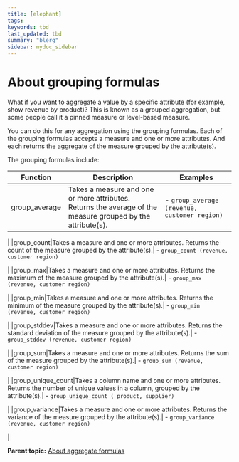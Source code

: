 ```yaml
---
title: [elephant]
tags: 
keywords: tbd
last_updated: tbd
summary: "blerg"
sidebar: mydoc_sidebar
---
```

# About grouping formulas

What if you want to aggregate a value by a specific attribute (for example, show revenue by product)? This is known as a grouped aggregation, but some people call it a pinned measure or level-based measure.

You can do this for any aggregation using the grouping formulas. Each of the grouping formulas accepts a measure and one or more attributes. And each returns the aggregate of the measure grouped by the attribute(s).

The grouping formulas include:

|Function|Description|Examples|
|--------|-----------|--------|
|group_average|Takes a measure and one or more attributes. Returns the average of the measure grouped by the attribute(s).| -   `group_average (revenue, customer region)`

 |
|group_count|Takes a measure and one or more attributes. Returns the count of the measure grouped by the attribute(s).| -   `group_count (revenue, customer region)`

 |
|group_max|Takes a measure and one or more attributes. Returns the maximum of the measure grouped by the attribute(s).| -   `group_max (revenue, customer region)`

 |
|group_min|Takes a measure and one or more attributes. Returns the minimum of the measure grouped by the attribute(s).| -   `group_min (revenue, customer region)`

 |
|group_stddev|Takes a measure and one or more attributes. Returns the standard deviation of the measure grouped by the attribute(s).| -   `group_stddev (revenue, customer region)`

 |
|group_sum|Takes a measure and one or more attributes. Returns the sum of the measure grouped by the attribute(s).| -   `group_sum (revenue, customer region)`

 |
|group_unique_count|Takes a column name and one or more attributes. Returns the number of unique values in a column, grouped by the attribute(s).| -   `group_unique_count ( product, supplier)`

 |
|group_variance|Takes a measure and one or more attributes. Returns the variance of the measure grouped by the attribute(s).| -   `group_variance (revenue, customer region)`

 |

**Parent topic:** [About aggregate formulas](../../pages/complex_searches/aggregation_formulas.html)

